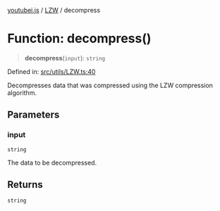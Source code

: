 [youtubei.js](../../../../README.md) / [LZW](../README.md) / decompress

# Function: decompress()

> **decompress**(`input`): `string`

Defined in: [src/utils/LZW.ts:40](https://github.com/LuanRT/YouTube.js/blob/0733f60b57877f6b8b87dfd5cc6195b5085f5c09/src/utils/LZW.ts#L40)

Decompresses data that was compressed using the LZW compression algorithm.

## Parameters

### input

`string`

The data to be decompressed.

## Returns

`string`
